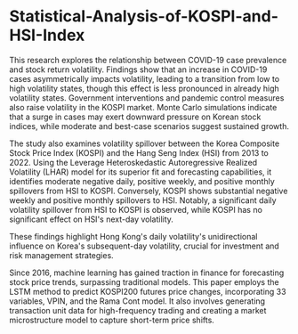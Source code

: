 # Statistical-Analysis-of-KOSPI-and-HSI-Index

This research explores the relationship between COVID-19 case prevalence and stock return volatility. Findings show that an increase in COVID-19 cases asymmetrically impacts volatility, leading to a transition from low to high volatility states, though this effect is less pronounced in already high volatility states. Government interventions and pandemic control measures also raise volatility in the KOSPI market. Monte Carlo simulations indicate that a surge in cases may exert downward pressure on Korean stock indices, while moderate and best-case scenarios suggest sustained growth.

The study also examines volatility spillover between the Korea Composite Stock Price Index (KOSPI) and the Hang Seng Index (HSI) from 2013 to 2022. Using the Leverage Heteroskedastic Autoregressive Realized Volatility (LHAR) model for its superior fit and forecasting capabilities, it identifies moderate negative daily, positive weekly, and positive monthly spillovers from HSI to KOSPI. Conversely, KOSPI shows substantial negative weekly and positive monthly spillovers to HSI. Notably, a significant daily volatility spillover from HSI to KOSPI is observed, while KOSPI has no significant effect on HSI's next-day volatility.

These findings highlight Hong Kong's daily volatility's unidirectional influence on Korea's subsequent-day volatility, crucial for investment and risk management strategies.

Since 2016, machine learning has gained traction in finance for forecasting stock price trends, surpassing traditional models. This paper employs the LSTM method to predict KOSPI200 futures price changes, incorporating 33 variables, VPIN, and the Rama Cont model. It also involves generating transaction unit data for high-frequency trading and creating a market microstructure model to capture short-term price shifts.
